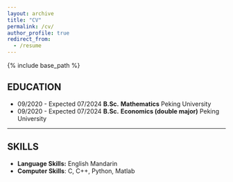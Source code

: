 ```yaml
---
layout: archive
title: "CV"
permalink: /cv/
author_profile: true
redirect_from:
  - /resume
---
```


{% include base_path %}

## EDUCATION

- 09/2020 - Expected 07/2024       **B.Sc.**        **Mathematics**        Peking University
- 09/2020 - Expected 07/2024       **B.Sc.**        **Economics (double major)**       Peking University


***


## SKILLS

- **Language Skills:** English Mandarin
- **Computer Skills**: C, C++, Python, Matlab
